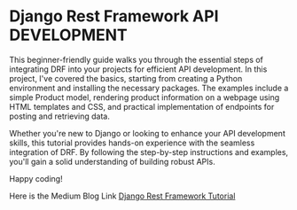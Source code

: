 # Django Rest Framework API DEVELOPMENT

This beginner-friendly guide walks you through the essential steps of integrating DRF into your projects for efficient API development. In this project, I've covered the basics, starting from creating a Python environment and installing the necessary packages. The examples include a simple Product model, rendering product information on a webpage using HTML templates and CSS, and practical implementation of endpoints for posting and retrieving data.

Whether you're new to Django or looking to enhance your API development skills, this tutorial provides hands-on experience with the seamless integration of DRF. By following the step-by-step instructions and examples, you'll gain a solid understanding of building robust APIs.

Happy coding!

Here is the Medium Blog Link 
[Django Rest Framework Tutorial](https://medium.com/@saqibajuna/unlocking-api-potential-a-gentle-introduction-to-django-rest-framework-c226aec073df)
